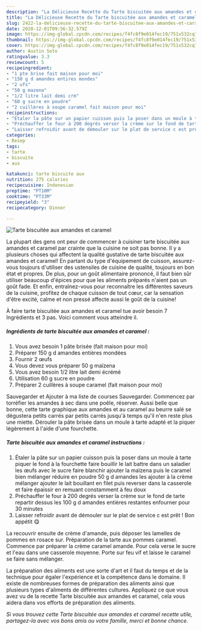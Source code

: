 ```yaml
---
description: "La Délicieuse Recette du Tarte biscuitée aux amandes et caramel"
title: "La Délicieuse Recette du Tarte biscuitée aux amandes et caramel"
slug: 2422-la-delicieuse-recette-du-tarte-biscuitee-aux-amandes-et-caramel
date: 2020-12-01T09:56:32.579Z
image: https://img-global.cpcdn.com/recipes/f4fc8f9e014fec19/751x532cq70/tarte-biscuitee-aux-amandes-et-caramel-photo-principale-de-la-recette.jpg
thumbnail: https://img-global.cpcdn.com/recipes/f4fc8f9e014fec19/751x532cq70/tarte-biscuitee-aux-amandes-et-caramel-photo-principale-de-la-recette.jpg
cover: https://img-global.cpcdn.com/recipes/f4fc8f9e014fec19/751x532cq70/tarte-biscuitee-aux-amandes-et-caramel-photo-principale-de-la-recette.jpg
author: Austin Soto
ratingvalue: 3.3
reviewcount: 5
recipeingredient:
- "1 pte brise fait maison pour moi"
- "150 g d amandes entires mondes"
- "2 ufs"
- "50 g mazena"
- "1/2 litre lait demi crm"
- "60 g sucre en poudre"
- "2 cuillères à soupe caramel fait maison pour moi"
recipeinstructions:
- "Étaler la pâte sur un papier cuisson puis la poser dans un moule à tarte piquer le fond à la fourchette faire bouillir le lait battre dans un saladier les œufs avec le sucre faire blanchir ajouter la maïzena puis le caramel bien mélanger réduire en poudre 50 g d amandes les ajouter à la crème mélanger ajouter le lait bouillant en filet puis reverser dans la casserole et faire épaissir en remuant constamment à feu doux"
- "Préchauffer le four à 200 degrés verser la crème sur le fond de tarte repartir dessus les 100 g d amandes entières restantes enfourner pour 30 minutes"
- "Laisser refroidir avant de démouler sur le plat de service c est prêt ! Bon appétit 😋"
categories:
- Resep
tags:
- tarte
- biscuite
- aux

katakunci: tarte biscuite aux 
nutrition: 275 calories
recipecuisine: Indonesian
preptime: "PT10M"
cooktime: "PT33M"
recipeyield: "3"
recipecategory: Dinner

---
```



![Tarte biscuitée aux amandes et caramel](https://img-global.cpcdn.com/recipes/f4fc8f9e014fec19/751x532cq70/tarte-biscuitee-aux-amandes-et-caramel-photo-principale-de-la-recette.jpg)

La plupart des gens ont peur de commencer à cuisiner tarte biscuitée aux amandes et caramel par crainte que la cuisine ne soit pas bonne. Il y a plusieurs choses qui affectent la qualité gustative de tarte biscuitée aux amandes et caramel! En partant du type d'équipement de cuisson, assurez-vous toujours d'utiliser des ustensiles de cuisine de qualité, toujours en bon état et propres. De plus, pour un goût alimentaire prononcé, il faut bien sûr utiliser beaucoup d'épices pour que les aliments préparés n'aient pas un goût fade. Et enfin, entraînez-vous pour reconnaître les différentes saveurs de la cuisine, profitez de chaque cuisson de tout cœur, car la sensation d'être excité, calme et non pressé affecte aussi le goût de la cuisine!

<!--inarticleads1-->

À faire tarte biscuitée aux amandes et caramel tue avoir besoin 7 Ingrédients et 3 pas. Voici comment vous atteindre il.

##### Ingrédients de tarte biscuitée aux amandes et caramel :

1. Vous avez besoin 1 pâte brisée (fait maison pour moi)
1. Préparer 150 g d amandes entières mondées
1. Fournir 2 œufs
1. Vous devez vous préparer 50 g maïzena
1. Vous avez besoin 1/2 litre lait demi écrémé
1. Utilisation 60 g sucre en poudre
1. Préparer 2 cuillères à soupe caramel (fait maison pour moi)


Sauvegarder et Ajouter à ma liste de courses Sauvegarder. Commencez par torréfier les amandes à sec dans une poêle, réserver. Aussi belle que bonne, cette tarte graphique aux amandes et au caramel au beurre salé se dégustera petits carrés par petits carrés jusqu&#39;à temps qu&#39;il n&#39;en reste plus une miette. Dérouler la pâte brisée dans un moule à tarte adapté et la piquer légèrement à l&#39;aide d&#39;une fourchette. 

<!--inarticleads2-->

##### Tarte biscuitée aux amandes et caramel instructions :

1. Étaler la pâte sur un papier cuisson puis la poser dans un moule à tarte piquer le fond à la fourchette faire bouillir le lait battre dans un saladier les œufs avec le sucre faire blanchir ajouter la maïzena puis le caramel bien mélanger réduire en poudre 50 g d amandes les ajouter à la crème mélanger ajouter le lait bouillant en filet puis reverser dans la casserole et faire épaissir en remuant constamment à feu doux
1. Préchauffer le four à 200 degrés verser la crème sur le fond de tarte repartir dessus les 100 g d amandes entières restantes enfourner pour 30 minutes
1. Laisser refroidir avant de démouler sur le plat de service c est prêt ! Bon appétit 😋


La recouvrir ensuite de crème d&#39;amande, puis déposer les lamelles de pommes en rosace sur. Préparation de la tarte aux pommes caramel. Commence par préparer la crème caramel amande. Pour cela verse le sucre et l&#39;eau dans une casserole moyenne. Porte sur feu vif et laisse le caramel se faire sans mélanger. 

<!--inarticleads1-->

<p>
La préparation des aliments est une sorte d'art et il faut du temps et de la technique pour égaler l'expérience et la compétence dans le domaine. Il existe de nombreuses formes de préparation des aliments ainsi que plusieurs types d'aliments de différentes cultures. Appliquez ce que vous avez vu de la recette Tarte biscuitée aux amandes et caramel, cela vous aidera dans vos efforts de préparation des aliments.
</p>

<p>
<i>Si vous trouvez cette Tarte biscuitée aux amandes et caramel recette utile, partagez-la avec vos bons amis ou votre famille, merci et bonne chance.</i>
</p>
